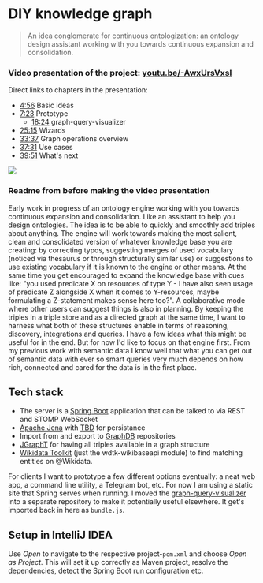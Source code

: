 # DIY knowledge graph
> An idea conglomerate for continuous ontologization: an ontology design assistant working with you towards continuous expansion and consolidation.

### Video presentation of the project: [youtu.be/-AwxUrsVxsI](https://youtu.be/-AwxUrsVxsI)

Direct links to chapters in the presentation:
- [4:56](https://youtu.be/-AwxUrsVxsI?t=296) Basic ideas
- [7:23](https://youtu.be/-AwxUrsVxsI?t=443) Prototype
  - [18:24](https://youtu.be/-AwxUrsVxsI?t=1104) graph-query-visualizer
- [25:15](https://youtu.be/-AwxUrsVxsI?t=1515) Wizards
- [33:37](https://youtu.be/-AwxUrsVxsI?t=2017) Graph operations overview
- [37:31](https://youtu.be/-AwxUrsVxsI?t=2251) Use cases
- [39:51](https://youtu.be/-AwxUrsVxsI?t=2391) What's next

 <a href="https://youtu.be/-AwxUrsVxsI"><img src="https://user-images.githubusercontent.com/5141792/142049173-06e2213a-634f-4935-8418-6273ad8534d8.png"></a>
 
### Readme from before making the video presentation
 
Early work in progress of an ontology engine working with you towards continuous expansion and consolidation. Like an assistant to help you design ontologies. The idea is to be able to quickly and smoothly add triples about anything. The engine will work towards making the most salient, clean and consolidated version of whatever knowledge base you are creating: by correcting typos, suggesting merges of used vocabulary (noticed via thesaurus or through structurally similar use) or suggestions to use existing vocabulary if it is known to the engine or other means. At the same time you get encouraged to expand the knowledge base with cues like: "you used predicate X on resources of type Y - I have also seen usage of predicate Z alongside X when it comes to Y-resources, maybe formulating a Z-statement makes sense here too?". A collaborative mode where other users can suggest things is also in planning. By keeping the triples in a triple store and as a directed graph at the same time, I want to harness what both of these structures enable in terms of reasoning, discovery, integrations and queries. I have a few ideas what this might be useful for in the end. But for now I'd like to focus on that engine first. From my previous work with semantic data I know well that what you can get out of semantic data with ever so smart queries very much depends on how rich, connected and cared for the data is in the first place.

## Tech stack

- The server is a [Spring Boot](https://spring.io/projects/spring-boot) application that can be talked to via REST and STOMP WebSocket
- [Apache Jena](https://jena.apache.org/) with [TBD](https://jena.apache.org/documentation/tdb/) for persistance
- Import from and export to [GraphDB](https://graphdb.ontotext.com/) repositories
- [JGraphT](https://jgrapht.org/) for having all triples available in a graph structure
- [Wikidata Toolkit](https://github.com/Wikidata/Wikidata-Toolkit) (just the wdtk-wikibaseapi module) to find matching entities on @Wikidata.

For clients I want to prototype a few different options eventually: a neat web app, a command line utility, a Telegram bot, etc. For now I am using a static site that Spring serves when running. I moved the [graph-query-visualizer](https://github.com/benjaminaaron/graph-query-visualizer) into a separate repository to make it potentially useful elsewhere. It get's imported back in here as `bundle.js`.

## Setup in IntelliJ IDEA

Use *Open* to navigate to the respective project-`pom.xml` and choose *Open as Project*. This will set it up correctly as Maven project, resolve the dependencies, detect the Spring Boot run configuration etc.
